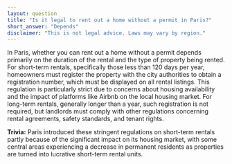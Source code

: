 ```yaml
---
layout: question
title: "Is it legal to rent out a home without a permit in Paris?"
short_answer: "Depends"
disclaimer: "This is not legal advice. Laws may vary by region."
---
```


In Paris, whether you can rent out a home without a permit depends primarily on the duration of the rental and the type of property being rented. For short-term rentals, specifically those less than 120 days per year, homeowners must register the property with the city authorities to obtain a registration number, which must be displayed on all rental listings. This regulation is particularly strict due to concerns about housing availability and the impact of platforms like Airbnb on the local housing market. For long-term rentals, generally longer than a year, such registration is not required, but landlords must comply with other regulations concerning rental agreements, safety standards, and tenant rights.

**Trivia:** Paris introduced these stringent regulations on short-term rentals partly because of the significant impact on its housing market, with some central areas experiencing a decrease in permanent residents as properties are turned into lucrative short-term rental units.
